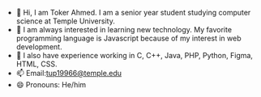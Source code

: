 - 👋 Hi, I am Toker Ahmed. I am a senior year student studying computer science at Temple University. 
- 👀 I am always interested in learning new technology. My favorite programming language is Javascript because of my interest in web development.
- 👀 I also have experience working in C, C++, Java, PHP, Python, Figma, HTML, CSS. 
- 📫 Email:tup19966@temple.edu
- 😄 Pronouns: He/him

<!---
TokerAhmed/TokerAhmed is a ✨ special ✨ repository because its `README.md` (this file) appears on your GitHub profile.
You can click the Preview link to take a look at your changes.
--->
